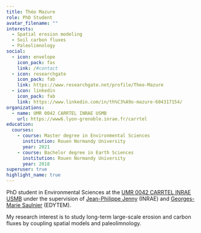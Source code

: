 ```yaml
---
title: Théo Mazure
role: PhD Student
avatar_filename: ""
interests:
  - Spatial erosion modeling
  - Soil carbon fluxes
  - Paleolimnology
social:
  - icon: envelope
    icon_pack: fas
    link: /#contact
  - icon: researchgate
    icon_pack: fab
    link: https://www.researchgate.net/profile/Theo-Mazure
  - icon: linkedin
    icon_pack: fab
    link: https://www.linkedin.com/in/th%C3%A9o-mazure-604317154/
organizations:
  - name: UMR 0042 CARRTEL INRAE USMB
    url: https://www6.lyon-grenoble.inrae.fr/carrtel
education:
  courses:
    - course: Master degree in Environmental Sciences
      institution: Rouen Normandy University
      year: 2021
    - course: Bachelor degree in Earth Sciences
      institution: Rouen Normandy University
      year: 2018
superuser: true
highlight_name: true
---
```

PhD student in Environmental Sciences at the [UMR 0042 CARRTEL INRAE USMB](https://www6.lyon-grenoble.inrae.fr/carrtel) under the supervision of [Jean-Philippe Jenny](https://www6.lyon-grenoble.inrae.fr/carrtel/Personnel-CVs/Jenny-Jean-Philippe) (INRAE) and [Georges-Marie Saulnier](https://www.researchgate.net/profile/Georges-Marie-Saulnier) (EDYTEM).

My research interest is to study long-term large-scale erosion and carbon fluxes by coupling spatial models and paleolimnology.
